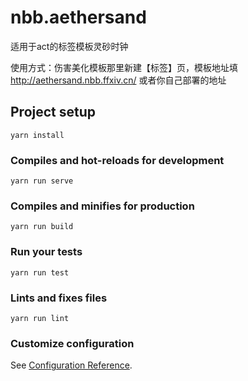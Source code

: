 # nbb.aethersand

适用于act的标签模板灵砂时钟


使用方式：伤害美化模板那里新建【标签】页，模板地址填 http://aethersand.nbb.ffxiv.cn/ 或者你自己部署的地址

## Project setup
```
yarn install
```

### Compiles and hot-reloads for development
```
yarn run serve
```

### Compiles and minifies for production
```
yarn run build
```

### Run your tests
```
yarn run test
```

### Lints and fixes files
```
yarn run lint
```

### Customize configuration
See [Configuration Reference](https://cli.vuejs.org/config/).
